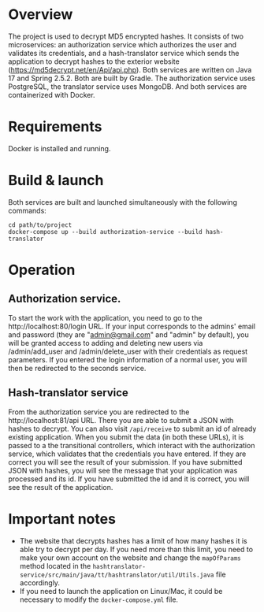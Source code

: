 # Overview
The project is used to decrypt MD5 encrypted hashes. It consists of two microservices: an authorization service which authorizes the user and validates its credentials, and a hash-translator service which sends the application to decrypt hashes to the exterior website (https://md5decrypt.net/en/Api/api.php). Both services are written on Java 17 and Spring 2.5.2. Both are built by Gradle. The authorization service uses PostgreSQL, the translator service uses MongoDB. And both services are containerized with Docker.  
# Requirements
Docker is installed and running.
# Build & launch  
Both services are built and launched simultaneously with the following commands:
```
cd path/to/project
docker-compose up --build authorization-service --build hash-translator
```  
# Operation 
## Authorization service.  
To start the work with the application, you need to go to the http://localhost:80/login URL. If your input corresponds to the admins' email and password (they are "admin@gmail.com" and "admin" by default), you will be granted access to adding and deleting new users via /admin/add_user and /admin/delete_user with their credentials as request parameters. If you entered the login information of a normal user, you will then be redirected to the seconds service.  
## Hash-translator service  
From the authorization service you are redirected to the http://localhost:81/api URL. There you are able to submit a JSON with hashes to decrypt. You can also visit `/api/receive` to submit an id of already existing application. When you submit the data (in both these URLs), it is passed to a the transitional controllers, which interact with the authorization service, which validates that the credentials you have entered. If they are correct you will see the result of your submission. If you have submitted JSON with hashes, you will see the message that your application was processed and its id. If you have submitted the id and it is correct, you will see the result of the application.
# Important notes
- The website that decrypts hashes has a limit of how many hashes it is able try to decrypt per day. If you need more than this limit, you need to make your own account on the website and change the `mapOfParams` method located in the `hashtranslator-service/src/main/java/tt/hashtranslator/util/Utils.java` file accordingly.
- If you need to launch the application on Linux/Mac, it could be necessary to modify the `docker-compose.yml` file.